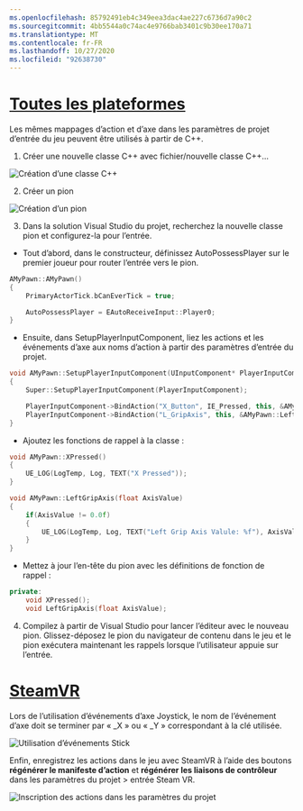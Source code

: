 ```yaml
---
ms.openlocfilehash: 85792491eb4c349eea3dac4ae227c6736d7a90c2
ms.sourcegitcommit: 4bb5544a0c74ac4e9766bab3401c9b30ee170a71
ms.translationtype: MT
ms.contentlocale: fr-FR
ms.lasthandoff: 10/27/2020
ms.locfileid: "92638730"
---
```

# <a name="all-platforms"></a>[Toutes les plateformes](#tab/all)

Les mêmes mappages d’action et d’axe dans les paramètres de projet d’entrée du jeu peuvent être utilisés à partir de C++.

1. Créer une nouvelle classe C++ avec fichier/nouvelle classe C++...

![Création d’une classe C++](../images/reverb-g2-img-11.png)

2. Créer un pion

![Création d’un pion](../images/reverb-g2-img-12.png)

3. Dans la solution Visual Studio du projet, recherchez la nouvelle classe pion et configurez-la pour l’entrée.
* Tout d’abord, dans le constructeur, définissez AutoPossessPlayer sur le premier joueur pour router l’entrée vers le pion.

```cpp
AMyPawn::AMyPawn()
{
    PrimaryActorTick.bCanEverTick = true;

    AutoPossessPlayer = EAutoReceiveInput::Player0;
}
```

* Ensuite, dans SetupPlayerInputComponent, liez les actions et les événements d’axe aux noms d’action à partir des paramètres d’entrée du projet.

```cpp
void AMyPawn::SetupPlayerInputComponent(UInputComponent* PlayerInputComponent)
{
    Super::SetupPlayerInputComponent(PlayerInputComponent);

    PlayerInputComponent->BindAction("X_Button", IE_Pressed, this, &AMyPawn::XPressed);
    PlayerInputComponent->BindAction("L_GripAxis", this, &AMyPawn::LeftGripAxis);
}
```

* Ajoutez les fonctions de rappel à la classe :

```cpp
void AMyPawn::XPressed()
{
    UE_LOG(LogTemp, Log, TEXT("X Pressed"));
}

void AMyPawn::LeftGripAxis(float AxisValue)
{
    if(AxisValue != 0.0f) 
    {
        UE_LOG(LogTemp, Log, TEXT("Left Grip Axis Valule: %f"), AxisValue);
    }
}
```

* Mettez à jour l’en-tête du pion avec les définitions de fonction de rappel :

```cpp
private:
    void XPressed();
    void LeftGripAxis(float AxisValue);
```

4. Compilez à partir de Visual Studio pour lancer l’éditeur avec le nouveau pion. Glissez-déposez le pion du navigateur de contenu dans le jeu et le pion exécutera maintenant les rappels lorsque l’utilisateur appuie sur l’entrée.

# <a name="steamvr"></a>[SteamVR](#tab/steamvr)

Lors de l’utilisation d’événements d’axe Joystick, le nom de l’événement d’axe doit se terminer par « _X » ou « _Y » correspondant à la clé utilisée.

![Utilisation d’événements Stick](../images/reverb-g2-img-09.png)

Enfin, enregistrez les actions dans le jeu avec SteamVR à l’aide des boutons **régénérer le manifeste d’action** et **régénérer les liaisons de contrôleur** dans les paramètres du projet > entrée Steam VR.

![Inscription des actions dans les paramètres du projet](../images/reverb-g2-img-10.png)


